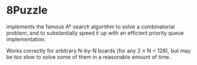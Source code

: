 # 8Puzzle
implements the famous A* search algorithm to solve a combinatorial problem, and to substantially speed it up with an efficient priority queue implementation.

Works correctly for arbitrary N-by-N boards (for any 2 ≤ N < 128), but may be too slow to solve some of them in a reasonable amount of time.

